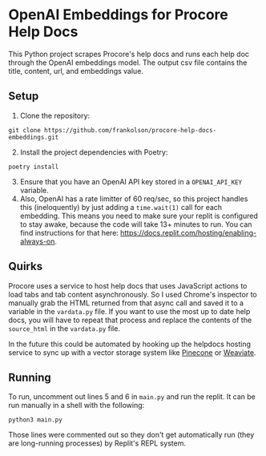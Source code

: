 # OpenAI Embeddings for Procore Help Docs

This Python project scrapes Procore's help docs and runs each help doc through the OpenAI embeddings model. The output csv file contains the title, content, url, and embeddings value.

## Setup

1. Clone the repository:
  ```shell
  git clone https://github.com/frankolson/procore-help-docs-embeddings.git
  ```
2. Install the project dependencies with Poetry:
  ```shell
  poetry install
  ```
3. Ensure that you have an OpenAI API key stored in a `OPENAI_API_KEY` variable.
4. Also, OpenAI has a rate limitter of 60 req/sec, so this project handles this (ineloquently) by just adding a `time.wait(1)` call for each embedding. This means you need to make sure your replit is configured to stay awake, because the code will take 13+ minutes to run. You can find instructions for that here: https://docs.replit.com/hosting/enabling-always-on.

## Quirks

Procore uses a service to host help docs that uses JavaScript actions to load tabs and tab content asynchronously. So I used Chrome's inspector to manually grab the HTML returned from that async call and saved it to a variable in the `vardata.py` file. If you want to use the most up to date help docs, you will have to repeat that process and replace the contents of the `source_html` in the `vardata.py` file.

In the future this could be automated by hooking up the helpdocs hosting service to sync up with a vector storage system like [Pinecone](https://www.pinecone.io/) or [Weaviate](https://weaviate.io/).

## Running

To run, uncomment out lines 5 and 6 in `main.py` and run the replit. It can be run manually in a shell with the following:

```shell
python3 main.py
```

Those lines were commented out so they don't get automatically run (they are long-running processes) by Replit's REPL system.